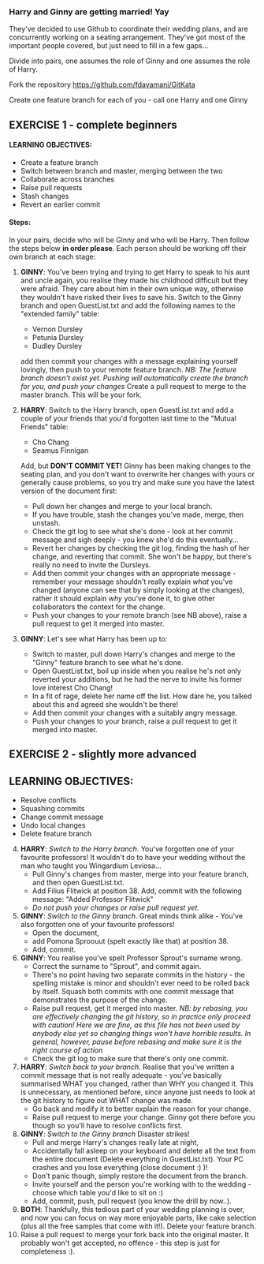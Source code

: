 ### Harry and Ginny are getting married! Yay

They've decided to use Github to coordinate their wedding plans, and are concurrently working on a seating arrangement. They've got most of the important people covered, but just need to fill in a few gaps...

Divide into pairs, one assumes the role of Ginny and one assumes the role of Harry.

Fork the repository https://github.com/fdayamani/GitKata

Create one feature branch for each of you - call one Harry and one Ginny

## EXERCISE 1 - complete beginners

#### LEARNING OBJECTIVES:
* Create a feature branch
* Switch between branch and master, merging between the two
* Collaborate across branches
* Raise pull requests
* Stash changes
* Revert an earlier commit

#### Steps:
In your pairs, decide who will be Ginny and who will be Harry. Then follow the steps below __in order please__. Each person should be working off their own branch at each stage:

1. __GINNY__: You've been trying and trying to get Harry to speak to his aunt and uncle again, you realise they made his childhood difficult but they were afraid. They care about him in their own unique way, otherwise they wouldn't have risked their lives to save his. Switch to the Ginny branch and open GuestList.txt and add the following names to the "extended family" table: 

    * Vernon Dursley 
    * Petunia Dursley 
    * Dudley Dursley 

    add then commit your changes with a message explaining yourself lovingly, then push to your remote feature branch.
    _NB: The feature branch doesn't exist yet. Pushing will automatically create the branch for you, and push your changes_
    Create a pull request to merge to the master branch. This will be your fork.
2. __HARRY__: Switch to the Harry branch, open GuestList.txt and add a couple of your friends that you'd forgotten last time to the "Mutual Friends" table: 
    * Cho Chang 
    * Seamus Finnigan 
    
    Add, but **DON'T COMMIT YET!** Ginny has been making changes to the seating plan, and you don't want to overwrite her changes with yours or generally cause problems, so you try and make sure you have the latest version of the document first:
   * Pull down her changes and merge to your local branch. 
   * If you have trouble, stash the changes you've made, merge, then unstash. 
   * Check the git log to see what she's done - look at her commit message and sigh deeply - you knew she'd do this eventually... 
   * Revert her changes by checking the git log, finding the hash of her change, and reverting that commit. She won't be happy, but there's really no need to invite the Dursleys. 
   * Add then commit your changes with an appropriate message - remember your message shouldn't really explain _what_ you've changed (anyone can see that by simply looking at the changes), rather it should explain _why_ you've done it, to give other collaborators the context for the change. 
   * Push your changes to your remote branch (see NB above), raise a pull request to get it merged into master. 
3. __GINNY__: Let's see what Harry has been up to:
    * Switch to master, pull down Harry's changes and merge to the "Ginny" feature branch to see what he's done. 
    * Open GuestList.txt, boil up inside when you realise he's not only reverted your additions, but he had the nerve to invite his former love interest Cho Chang!
    * In a fit of rage, delete her name off the list. How dare he, you talked about this and agreed she wouldn't be there! 
    * Add then commit your changes with a suitably angry message. 
    * Push your changes to your branch, raise a pull request to get it merged into master.

## EXERCISE 2 - slightly more advanced

## LEARNING OBJECTIVES:

* Resolve conflicts
* Squashing commits
* Change commit message
* Undo local changes
* Delete feature branch

4. __HARRY__: _Switch to the Harry branch_. You've forgotten one of your favourite professors! It wouldn't do to have your wedding without the man who taught you Wingardium Leviosa...
    * Pull Ginny's changes from master, merge into your feature branch, and then open GuestList.txt. 
    * Add Filius Flitwick at position 38. Add, commit with the following message: "Added Professor Flitwick" 
    * _Do not push your changes or raise pull request yet._ 
5. __GINNY__: _Switch to the Ginny branch_. Great minds think alike - You've also forgotten one of your favourite professors! 
    * Open the document, 
    * add Pomona Sproouut (spelt exactly like that) at position 38. 
    * Add, commit. 
6. __GINNY__: You realise you've spelt Professor Sprout's surname wrong. 
    * Correct the surname to "Sprout", and commit again. 
    * There's no point having two separate commits in the history - the spelling mistake is minor and shouldn't ever need to be rolled back by itself. Squash both commits with one commit message that demonstrates the purpose of the change. 
    * Raise pull request, get it merged into master.
    _NB: by rebasing, you are effectively changing the git history, so in practice only proceed with caution! Here we are fine, as this file has not been used by anybody else yet so changing things won't have horrible results. In general, however, pause before rebasing and make sure it is the right course of action_
    * Check the git log to make sure that there's only one commit. 
7. __HARRY__: _Switch back to your branch._ Realise that you've written a commit message that is not really adequate - you've basically summarised WHAT you changed, rather than WHY you changed it. This is unnecessary, as mentioned before, since anyone just needs to look at the git history to figure out WHAT change was made.
    * Go back and modify it to better explain the reason for your change. 
    * Raise pull request to merge your change. Ginny got there before you though so you'll have to resolve conflicts first. 
8. __GINNY__: _Switch to the Ginny branch_ Disaster strikes!
    * Pull and merge Harry's changes really late at night, 
    * Accidentally fall asleep on your keyboard and delete all the text from the entire document (Delete everything in GuestList.txt). Your PC crashes and you lose everything (close document :) )! 
    * Don't panic though, simply restore the document from the branch. 
    * Invite yourself and the person you're working with to the wedding - choose which table you'd like to sit on :) 
    * Add, commit, push, pull request (you know the drill by now..). 
9. __BOTH__: Thankfully, this tedious part of your wedding planning is over, and now you can focus on way more enjoyable parts, like cake selection (plus all the free samples that come with it!). Delete your feature branch.
10. Raise a pull request to merge your fork back into the original master. It probably won't get accepted, no offence - this step is just for completeness :).
